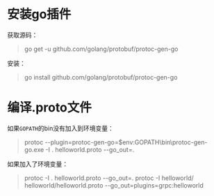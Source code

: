 # 安装go插件
获取源码：
> go get -u github.com/golang/protobuf/protoc-gen-go

安装：
> go install github.com/golang/protobuf/protoc-gen-go

# 编译.proto文件
如果`GOPATH`的bin没有加入到环境变量：
> protoc --plugin=protoc-gen-go=$env:GOPATH\bin\protoc-gen-go.exe -I . helloworld.proto --go_out=.

如果加入了环境变量：
> protoc -I . helloworld.proto --go_out=.
> protoc -I helloworld/ helloworld/helloworld.proto --go_out=plugins=grpc:helloworld

